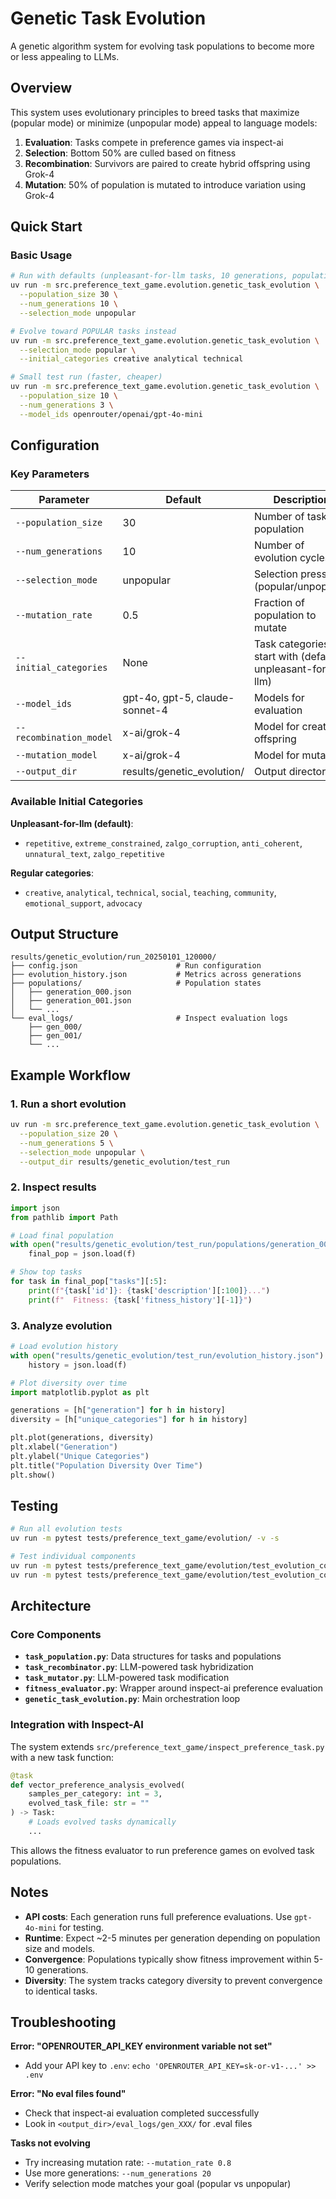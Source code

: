 # Genetic Task Evolution

A genetic algorithm system for evolving task populations to become more or less appealing to LLMs.

## Overview

This system uses evolutionary principles to breed tasks that maximize (popular mode) or minimize (unpopular mode) appeal to language models:

1. **Evaluation**: Tasks compete in preference games via inspect-ai
2. **Selection**: Bottom 50% are culled based on fitness
3. **Recombination**: Survivors are paired to create hybrid offspring using Grok-4
4. **Mutation**: 50% of population is mutated to introduce variation using Grok-4

## Quick Start

### Basic Usage

```bash
# Run with defaults (unpleasant-for-llm tasks, 10 generations, population=30)
uv run -m src.preference_text_game.evolution.genetic_task_evolution \
  --population_size 30 \
  --num_generations 10 \
  --selection_mode unpopular

# Evolve toward POPULAR tasks instead
uv run -m src.preference_text_game.evolution.genetic_task_evolution \
  --selection_mode popular \
  --initial_categories creative analytical technical

# Small test run (faster, cheaper)
uv run -m src.preference_text_game.evolution.genetic_task_evolution \
  --population_size 10 \
  --num_generations 3 \
  --model_ids openrouter/openai/gpt-4o-mini
```

## Configuration

### Key Parameters

| Parameter | Default | Description |
|-----------|---------|-------------|
| `--population_size` | 30 | Number of tasks in population |
| `--num_generations` | 10 | Number of evolution cycles |
| `--selection_mode` | unpopular | Selection pressure (popular/unpopular) |
| `--mutation_rate` | 0.5 | Fraction of population to mutate |
| `--initial_categories` | None | Task categories to start with (default: unpleasant-for-llm) |
| `--model_ids` | gpt-4o, gpt-5, claude-sonnet-4 | Models for evaluation |
| `--recombination_model` | x-ai/grok-4 | Model for creating offspring |
| `--mutation_model` | x-ai/grok-4 | Model for mutations |
| `--output_dir` | results/genetic_evolution/<timestamp> | Output directory |

### Available Initial Categories

**Unpleasant-for-llm (default)**:
- `repetitive`, `extreme_constrained`, `zalgo_corruption`, `anti_coherent`, `unnatural_text`, `zalgo_repetitive`

**Regular categories**:
- `creative`, `analytical`, `technical`, `social`, `teaching`, `community`, `emotional_support`, `advocacy`

## Output Structure

```
results/genetic_evolution/run_20250101_120000/
├── config.json                      # Run configuration
├── evolution_history.json           # Metrics across generations
├── populations/                     # Population states
│   ├── generation_000.json
│   ├── generation_001.json
│   └── ...
└── eval_logs/                       # Inspect evaluation logs
    ├── gen_000/
    ├── gen_001/
    └── ...
```

## Example Workflow

### 1. Run a short evolution

```bash
uv run -m src.preference_text_game.evolution.genetic_task_evolution \
  --population_size 20 \
  --num_generations 5 \
  --selection_mode unpopular \
  --output_dir results/genetic_evolution/test_run
```

### 2. Inspect results

```python
import json
from pathlib import Path

# Load final population
with open("results/genetic_evolution/test_run/populations/generation_005.json") as f:
    final_pop = json.load(f)

# Show top tasks
for task in final_pop["tasks"][:5]:
    print(f"{task['id']}: {task['description'][:100]}...")
    print(f"  Fitness: {task['fitness_history'][-1]}")
```

### 3. Analyze evolution

```python
# Load evolution history
with open("results/genetic_evolution/test_run/evolution_history.json") as f:
    history = json.load(f)

# Plot diversity over time
import matplotlib.pyplot as plt

generations = [h["generation"] for h in history]
diversity = [h["unique_categories"] for h in history]

plt.plot(generations, diversity)
plt.xlabel("Generation")
plt.ylabel("Unique Categories")
plt.title("Population Diversity Over Time")
plt.show()
```

## Testing

```bash
# Run all evolution tests
uv run -m pytest tests/preference_text_game/evolution/ -v -s

# Test individual components
uv run -m pytest tests/preference_text_game/evolution/test_evolution_components.py::test_task_recombination -v -s
uv run -m pytest tests/preference_text_game/evolution/test_evolution_components.py::test_task_mutation -v -s
```

## Architecture

### Core Components

- **`task_population.py`**: Data structures for tasks and populations
- **`task_recombinator.py`**: LLM-powered task hybridization
- **`task_mutator.py`**: LLM-powered task modification
- **`fitness_evaluator.py`**: Wrapper around inspect-ai preference evaluation
- **`genetic_task_evolution.py`**: Main orchestration loop

### Integration with Inspect-AI

The system extends `src/preference_text_game/inspect_preference_task.py` with a new task function:

```python
@task
def vector_preference_analysis_evolved(
    samples_per_category: int = 3,
    evolved_task_file: str = ""
) -> Task:
    # Loads evolved tasks dynamically
    ...
```

This allows the fitness evaluator to run preference games on evolved task populations.

## Notes

- **API costs**: Each generation runs full preference evaluations. Use `gpt-4o-mini` for testing.
- **Runtime**: Expect ~2-5 minutes per generation depending on population size and models.
- **Convergence**: Populations typically show fitness improvement within 5-10 generations.
- **Diversity**: The system tracks category diversity to prevent convergence to identical tasks.

## Troubleshooting

**Error: "OPENROUTER_API_KEY environment variable not set"**
- Add your API key to `.env`: `echo 'OPENROUTER_API_KEY=sk-or-v1-...' >> .env`

**Error: "No eval files found"**
- Check that inspect-ai evaluation completed successfully
- Look in `<output_dir>/eval_logs/gen_XXX/` for .eval files

**Tasks not evolving**
- Try increasing mutation rate: `--mutation_rate 0.8`
- Use more generations: `--num_generations 20`
- Verify selection mode matches your goal (popular vs unpopular)
